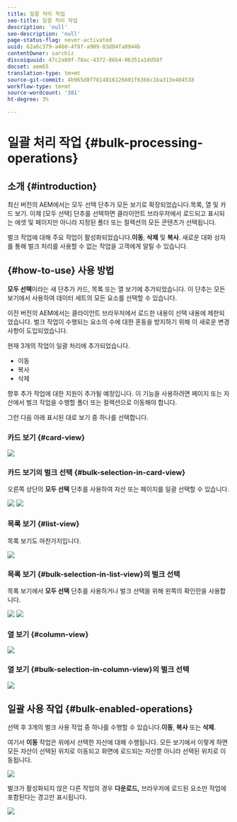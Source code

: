 ```yaml
---
title: 일괄 처리 작업
seo-title: 일괄 처리 작업
description: 'null'
seo-description: 'null'
page-status-flag: never-activated
uuid: 62a6c379-a460-4f8f-a909-03d04fa8944b
contentOwner: sarchiz
discoiquuid: 47c2a80f-78ac-4372-86b4-06351a1dd58f
docset: aem65
translation-type: tm+mt
source-git-commit: 4b965d8f7814816126601f6366c1ba313e404538
workflow-type: tm+mt
source-wordcount: '381'
ht-degree: 3%

---
```



# 일괄 처리 작업 {#bulk-processing-operations}

## 소개 {#introduction}

최신 버전의 AEM에서는 모두 선택 단추가 모든 보기로 확장되었습니다.목록, 열 및 카드 보기. 이제 [모두 선택] 단추를 선택하면 클라이언트 브라우저에서 로드되고 표시되는 에셋 및 페이지만 아니라 지정된 폴더 또는 컬렉션의 모든 콘텐츠가 선택됩니다.

벌크 작업에 대해 주요 작업이 활성화되었습니다.**이동**, **삭제** 및 **복사**. 새로운 대화 상자를 통해 벌크 처리를 사용할 수 없는 작업을 고객에게 알릴 수 있습니다.

## {#how-to-use} 사용 방법

**모두 선택**&#x200B;이라는 새 단추가 카드, 목록 또는 열 보기에 추가되었습니다. 이 단추는 모든 보기에서 사용하여 데이터 세트의 모든 요소를 선택할 수 있습니다.

이전 버전의 AEM에서는 클라이언트 브라우저에서 로드한 내용이 선택 내용에 제한되었습니다. 벌크 작업이 수행되는 요소의 수에 대한 혼동을 방지하기 위해 이 새로운 변경 사항이 도입되었습니다.

현재 3개의 작업이 일괄 처리에 추가되었습니다.

* 이동
* 복사
* 삭제

향후 추가 작업에 대한 지원이 추가될 예정입니다.
이 기능을 사용하려면 페이지 또는 자산에서 벌크 작업을 수행할 폴더 또는 컬렉션으로 이동해야 합니다.

그런 다음 아래 표시된 대로 보기 중 하나를 선택합니다.

### 카드 보기 {#card-view}

![](assets/unu.png)

### 카드 보기의 벌크 선택 {#bulk-selection-in-card-view}

오른쪽 상단의 **모두 선택** 단추를 사용하여 자산 또는 페이지를 일괄 선택할 수 있습니다.

![](assets/doi.png) ![](assets/trei.png)

### 목록 보기 {#list-view}

목록 보기도 마찬가지입니다.

![](assets/patru_modified.png)

### 목록 보기 {#bulk-selection-in-list-view}의 벌크 선택

목록 보기에서 **모두 선택** 단추를 사용하거나 벌크 선택을 위해 왼쪽의 확인란을 사용합니다.

![](assets/cinci.png) ![](assets/sase.png)

### 열 보기 {#column-view}

![](assets/sapte.png)

### 열 보기 {#bulk-selection-in-column-view}의 벌크 선택

![](assets/opt.png)

## 일괄 사용 작업 {#bulk-enabled-operations}

선택 후 3개의 벌크 사용 작업 중 하나를 수행할 수 있습니다.**이동**, **복사** 또는 **삭제**.

여기서 **이동** 작업은 위에서 선택한 자산에 대해 수행됩니다. 모든 보기에서 이렇게 하면 모든 자산이 선택된 위치로 이동되고 화면에 로드되는 자산뿐 아니라 선택된 위치로 이동됩니다.

![](assets/noua.png)

벌크가 활성화되지 않은 다른 작업의 경우 **다운로드,** 브라우저에 로드된 요소만 작업에 포함된다는 경고만 표시됩니다.

![](assets/zece.png)
